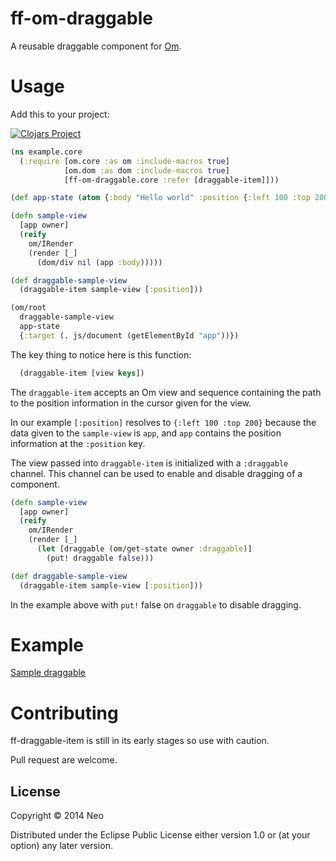 # ff-om-draggable

A reusable draggable component for [Om](https://github.com/swannodette/om).

# Usage

Add this to your project:

[![Clojars Project](http://clojars.org/ff-om-draggable/latest-version.svg)](http://clojars.org/ff-om-draggable)

```clj
(ns example.core
  (:require [om.core :as om :include-macros true]
            [om.dom :as dom :include-macros true]
            [ff-om-draggable.core :refer [draggable-item]]))

(def app-state (atom {:body "Hello world" :position {:left 100 :top 200}}))

(defn sample-view
  [app owner]
  (reify
    om/IRender
    (render [_]
      (dom/div nil (app :body)))))

(def draggable-sample-view
  (draggable-item sample-view [:position]))

(om/root
  draggable-sample-view
  app-state
  {:target (. js/document (getElementById "app"))})
```

The key thing to notice here is this function:

```clj
  (draggable-item [view keys])
```

The `draggable-item` accepts an Om view and sequence containing the path to
the position information in the cursor given for the view.

In our example `[:position]` resolves to `{:left 100 :top 200}` because the
data given to the `sample-view` is `app`, and `app` contains the position
information at the `:position` key.

The view passed into `draggable-item` is initialized with a `:draggable` 
channel. This channel can be used to enable and disable dragging of a
component.


```clj
(defn sample-view
  [app owner]
  (reify
    om/IRender
    (render [_]
      (let [draggable (om/get-state owner :draggable)]
        (put! draggable false)))

(def draggable-sample-view
  (draggable-item sample-view [:position]))
```
In the example above with `put!` false on `draggable` to disable
dragging.

# Example

[Sample draggable](http://ff-om-draggable.s3.amazonaws.com/index.html)

# Contributing

ff-draggable-item is still in its early stages so use with caution.

Pull request are welcome.

## License

Copyright © 2014 Neo

Distributed under the Eclipse Public License either version 1.0 or (at
your option) any later version.
